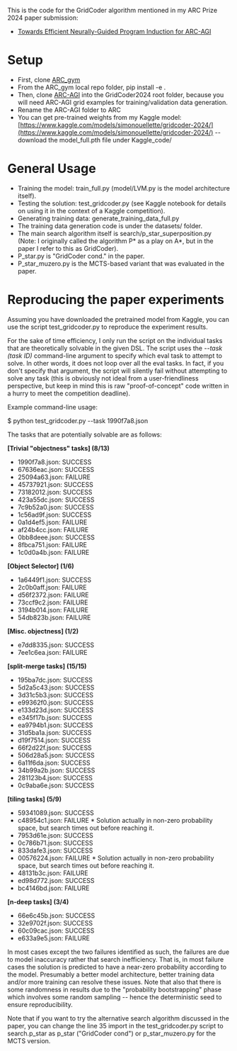 This is the code for the GridCoder algorithm mentioned in my ARC Prize 2024 paper submission:
- [Towards Efficient Neurally-Guided Program Induction for ARC-AGI](https://arxiv.org/abs/2411.17708)

# Setup
- First, clone [ARC_gym](https://github.com/SimonOuellette35/ARC_gym/)
- From the ARC_gym local repo folder, pip install -e .
- Then, clone [ARC-AGI](https://github.com/fchollet/ARC-AGI) into the GridCoder2024 root folder, because you will need ARC-AGI grid examples for training/validation data generation.
- Rename the ARC-AGI folder to ARC
- You can get pre-trained weights from my Kaggle model: [https://www.kaggle.com/models/simonouellette/gridcoder-2024/](https://www.kaggle.com/models/simonouellette/gridcoder-2024/) -- download the model_full.pth file under Kaggle_code/

# General Usage
- Training the model: train_full.py (model/LVM.py is the model architecture itself).
- Testing the solution: test_gridcoder.py (see Kaggle notebook for details on using it in the context of a Kaggle competition).
- Generating training data: generate_training_data_full.py
- The training data generation code is under the datasets/ folder.
- The main search algorithm itself is search/p_star_superposition.py (Note: I originally called the algorithm P* as a play on A*, but in the paper I refer to this as GridCoder).
- P_star.py is "GridCoder cond." in the paper.
- P_star_muzero.py is the MCTS-based variant that was evaluated in the paper.

# Reproducing the paper experiments

Assuming you have downloaded the pretrained model from Kaggle, you can use the script test_gridcoder.py to reproduce the experiment results.

For the sake of time efficiency, I only run the script on the individual tasks that are theoretically solvable in the given DSL. The script uses the *--task (task ID)* command-line argument to specify which eval task to attempt to solve.
In other words, it does not loop over all the eval tasks. In fact, if you don't specify that argument, the script will silently fail without attempting to solve any task (this is obviously not ideal from a user-friendliness perspective, but keep in mind this is raw "proof-of-concept" code written in a hurry to meet the competition deadline).

Example command-line usage:

$ python test_gridcoder.py --task 1990f7a8.json

The tasks that are potentially solvable are as follows:

**[Trivial "objectness" tasks] (8/13)**
- 1990f7a8.json: SUCCESS
- 67636eac.json: SUCCESS
- 25094a63.json: FAILURE
- 45737921.json: SUCCESS
- 73182012.json: SUCCESS
- 423a55dc.json: SUCCESS
- 7c9b52a0.json: SUCCESS
- 1c56ad9f.json: SUCCESS
- 0a1d4ef5.json: FAILURE
- af24b4cc.json: FAILURE
- 0bb8deee.json: SUCCESS
- 8fbca751.json: FAILURE
- 1c0d0a4b.json: FAILURE

**[Object Selector] (1/6)**
- 1a6449f1.json: SUCCESS
- 2c0b0aff.json: FAILURE
- d56f2372.json: FAILURE
- 73ccf9c2.json: FAILURE
- 3194b014.json: FAILURE
- 54db823b.json: FAILURE

**[Misc. objectness] (1/2)**
- e7dd8335.json: SUCCESS
- 7ee1c6ea.json: FAILURE

**[split-merge tasks] (15/15)**
- 195ba7dc.json: SUCCESS
- 5d2a5c43.json: SUCCESS
- 3d31c5b3.json: SUCCESS
- e99362f0.json: SUCCESS
- e133d23d.json: SUCCESS
- e345f17b.json: SUCCESS
- ea9794b1.json: SUCCESS
- 31d5ba1a.json: SUCCESS
- d19f7514.json: SUCCESS
- 66f2d22f.json: SUCCESS
- 506d28a5.json: SUCCESS
- 6a11f6da.json: SUCCESS
- 34b99a2b.json: SUCCESS
- 281123b4.json: SUCCESS
- 0c9aba6e.json: SUCCESS

**[tiling tasks] (5/9)**
- 59341089.json: SUCCESS
- c48954c1.json: FAILURE		* Solution actually in non-zero probability space, but search times out before reaching it.
- 7953d61e.json: SUCCESS
- 0c786b71.json: SUCCESS
- 833dafe3.json: SUCCESS
- 00576224.json: FAILURE		* Solution actually in non-zero probability space, but search times out before reaching it.
- 48131b3c.json: FAILURE
- ed98d772.json: SUCCESS
- bc4146bd.json: FAILURE

**[n-deep tasks] (3/4)**
- 66e6c45b.json: SUCCESS
- 32e9702f.json: SUCCESS
- 60c09cac.json: SUCCESS
- e633a9e5.json: FAILURE

In most cases except the two failures identified as such, the failures are due to model inaccuracy rather that search inefficiency. That is, in most failure cases the solution is predicted to have a near-zero probability according to the model. Presumably a better model architecture, better training data and/or more training can resolve these issues. Note that also that there is some randomness in results due to the "probability bootstrapping" phase which involves some random sampling -- hence the deterministic seed to ensure reproducibility.

Note that if you want to try the alternative search algorithm discussed in the paper, you can change the line 35 import in the test_gridcoder.py script to search.p_star as p_star ("GridCoder cond") or p_star_muzero.py for the MCTS version.
